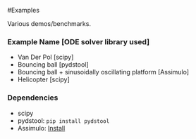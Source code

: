 #Examples

Various demos/benchmarks.

### Example Name [ODE solver library used]
- Van Der Pol [scipy]
- Bouncing ball [pydstool]
- Bouncing ball + sinusoidally oscillating platform [Assimulo]
- Helicopter [scipy]

### Dependencies
- scipy
- pydstool: `pip install pydstool`
- Assimulo: [Install](http://www.jmodelica.org/assimulo_home/installation.html)
